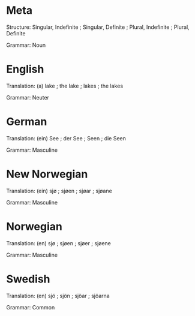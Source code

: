 Meta
====

Structure: Singular, Indefinite ; Singular, Definite ; Plural, Indefinite ; Plural, Definite

Grammar:   Noun



English
=======

Translation: (a) lake ; the lake ; lakes ; the lakes

Grammar:     Neuter



German
======

Translation: (ein) See ; der See ; Seen ; die Seen

Grammar:     Masculine



New Norwegian
=============

Translation: (ein) sjø ; sjøen ; sjøar ; sjøane

Grammar:     Masculine



Norwegian
=========

Translation: (en) sjø ; sjøen ; sjøer ; sjøene

Grammar:     Masculine



Swedish
=======

Translation: (en) sjö ; sjön ; sjöar ; sjöarna

Grammar:     Common
